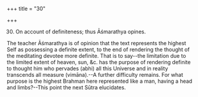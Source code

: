 +++
title = "30"

+++


30. On account of definiteness; thus Āśmarathya opines.

The teacher Āśmarathya is of opinion that the text represents the highest Self as possessing a definite extent, to the end of rendering the thought of the meditating devotee more definite. That is to say--the limitation due to the limited extent of heaven, sun, &c. has the purpose of rendering definite to thought him who pervades (abhi) all this Universe and in reality transcends all measure (vimāna).--A further difficulty remains. For what purpose is the highest Brahman here represented like a man, having a head and limbs?--This point the next Sūtra elucidates.

